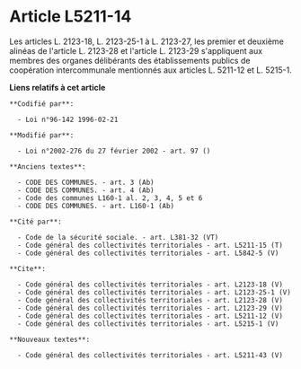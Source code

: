 # Article L5211-14

Les articles L. 2123-18, L. 2123-25-1 à L. 2123-27, les premier et deuxième alinéas de l'article L. 2123-28 et l'article L.
2123-29 s'appliquent aux membres des organes délibérants des établissements publics de coopération intercommunale mentionnés
aux articles L. 5211-12 et L. 5215-1.

**Liens relatifs à cet article**

	**Codifié par**:

	  - Loi n°96-142 1996-02-21

	**Modifié par**:

	  - Loi n°2002-276 du 27 février 2002 - art. 97 ()

	**Anciens textes**:

	  - CODE DES COMMUNES. - art. 3 (Ab)
	  - CODE DES COMMUNES. - art. 4 (Ab)
	  - Code des communes L160-1 al. 2, 3, 4, 5 et 6
	  - CODE DES COMMUNES. - art. L160-1 (Ab)

	**Cité par**:

	  - Code de la sécurité sociale. - art. L381-32 (VT)
	  - Code général des collectivités territoriales - art. L5211-15 (T)
	  - Code général des collectivités territoriales - art. L5842-5 (V)

	**Cite**:

	  - Code général des collectivités territoriales - art. L2123-18 (V)
	  - Code général des collectivités territoriales - art. L2123-25-1 (V)
	  - Code général des collectivités territoriales - art. L2123-28 (V)
	  - Code général des collectivités territoriales - art. L2123-29 (V)
	  - Code général des collectivités territoriales - art. L5211-12 (V)
	  - Code général des collectivités territoriales - art. L5215-1 (V)

	**Nouveaux textes**:

	  - Code général des collectivités territoriales - art. L5211-43 (V)
